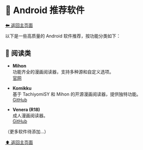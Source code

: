 # 📱 Android 推荐软件
[⬅ 返回主页面](README.md)

以下是一些高质量的 Android 软件推荐，按功能分类如下：

## 📖 阅读类
- **Mihon**  
  功能齐全的漫画阅读器，支持多种源和自定义选项。  
  [官网](https://mihon.app/)

- **Komikku**  
  基于 TachiyomiSY 和 Mihon 的开源漫画阅读器，提供独特功能。  
  [GitHub](https://github.com/komikku-app/komikku)

- **Venera (R18)**  
  成人漫画阅读器。  
  [GitHub](https://github.com/venera-app/venera)

（更多软件待添加...）

[⬆ 返回主页面](README.md)
